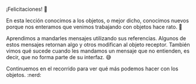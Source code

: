 ¡Felicitaciones! :tada:

En esta lección conocimos a los objetos, o mejor dicho, conocimos nuevos porque nos enteramos que venimos trabajando con objetos hace rato. :exploding_head:

Aprendimos a mandarles mensajes utilizando sus referencias. Algunos de estos mensajes retornan algo y otros modifican al objeto receptor. También vimos qué sucede cuando les mandamos un mensaje que no entienden, es decir, que no forma parte de su interfaz. :sweat_smile:

Continuemos en el recorrido para ver qué más podemos hacer con los objetos. :nerd:

